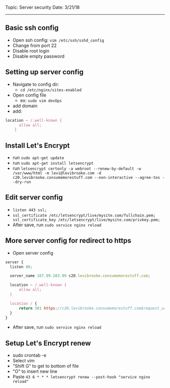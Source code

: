 Topic: Server security
Date: 3/21/18
***

## Basic ssh config
- Open ssh config: `vim /etc/ssh/sshd_config`
- Change from port 22
- Disable root login
- Disable empty password

## Setting up server config
- Navigate to config dir:
  - `cd /etc/nginx/sites-enabled`
- Open config file
  - ex: `sudo vim devOps`
- add domain
- add:
```javascript
location ~ /.well-known {
      allow all;
    }
```

## Install Let's Encrypt
- run `sudo apt-get update`
- run `sudo apt-get install letsencrypt`
- run `letsencrypt certonly -a webroot --renew-by-default -w /var/www/html -m levi@levibrooke.com -d c20.levibrooke.consumemorestuff.com --non-interactive --agree-tos --dry-run`

## Edit server config
- `listen 443 ssl;`
- `ssl_certificate /etc/letsencrypt/live/mysite.com/fullchain.pem;
  ssl_certificate_key /etc/letsencrypt/live/mysite.com/privkey.pem;`
- After save, run `sudo service nginx reload`

## More server config for redirect to https
- Open server config
```javascript
server {
  listen 80;

  server_name 167.99.103.99 c20.levibrooke.consumemorestuff.com;

  location ~ /.well-known {
      allow all;
  }

  location / {
      return 301 https://c20.levibrooke.consumemorestuff.com$request_uri;
  }
}
```
- After save, run `sudo service nginx reload`

## Setup Let's Encrypt renew
- sudo crontab -e
- Select vim
- "Shift G" to get to bottom of file
- "O" to insert new line
- Paste `43 6 * * * letsencrypt renew --post-hook "service nginx reload"`